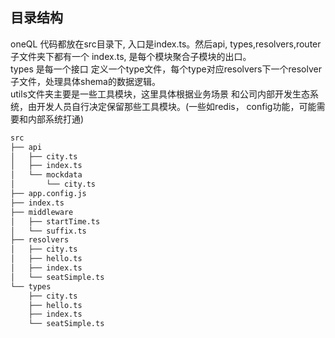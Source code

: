 目录结构
------
<p>oneQL 代码都放在src目录下, 入口是index.ts。然后api, types,resolvers,router 子文件夹下都有一个 index.ts, 是每个模块聚合子模块的出口。 <br />
types 是每一个接口 定义一个type文件，每个type对应resolvers下一个resolver子文件，处理具体shema的数据逻辑。<br />
utils文件夹主要是一些工具模块，这里具体根据业务场景 和公司内部开发生态系统，由开发人员自行决定保留那些工具模块。(一些如redis， config功能，可能需要和内部系统打通)<br /></p>

```sh
src
├── api
│   ├── city.ts
│   ├── index.ts
│   └── mockdata
│       └── city.ts
├── app.config.js
├── index.ts
├── middleware
│   ├── startTime.ts
│   └── suffix.ts
├── resolvers
│   ├── city.ts
│   ├── hello.ts
│   ├── index.ts
│   └── seatSimple.ts
└── types
    ├── city.ts
    ├── hello.ts
    ├── index.ts
    └── seatSimple.ts
```